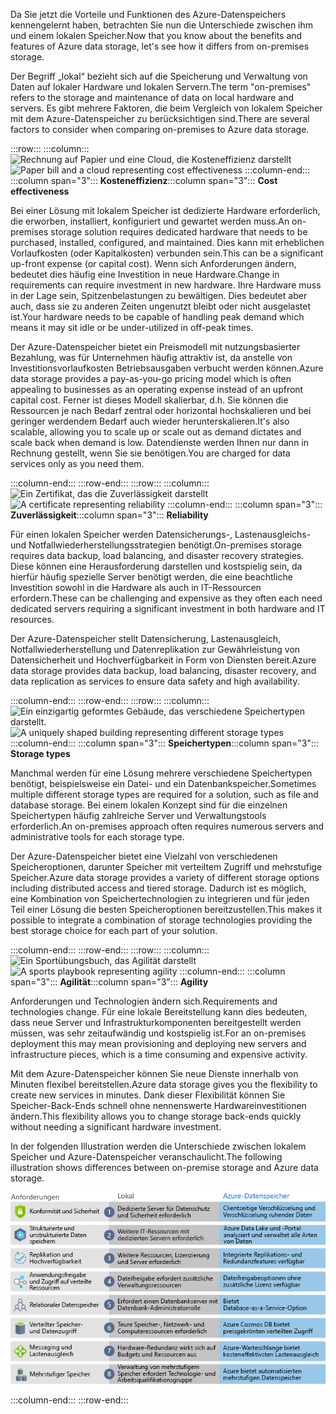 <span data-ttu-id="55574-101">Da Sie jetzt die Vorteile und Funktionen des Azure-Datenspeichers kennengelernt haben, betrachten Sie nun die Unterschiede zwischen ihm und einem lokalen Speicher.</span><span class="sxs-lookup"><span data-stu-id="55574-101">Now that you know about the benefits and features of Azure data storage, let's see how it differs from on-premises storage.</span></span>

<span data-ttu-id="55574-102">Der Begriff „lokal“ bezieht sich auf die Speicherung und Verwaltung von Daten auf lokaler Hardware und lokalen Servern.</span><span class="sxs-lookup"><span data-stu-id="55574-102">The term "on-premises" refers to the storage and maintenance of data on local hardware and servers.</span></span> <span data-ttu-id="55574-103">Es gibt mehrere Faktoren, die beim Vergleich von lokalem Speicher mit dem Azure-Datenspeicher zu berücksichtigen sind.</span><span class="sxs-lookup"><span data-stu-id="55574-103">There are several factors to consider when comparing on-premises to Azure data storage.</span></span>

:::row:::
  :::column:::
    <span data-ttu-id="55574-104">![Rechnung auf Papier und eine Cloud, die Kosteneffizienz darstellt](../media/4-cost-effectiveness.png)</span><span class="sxs-lookup"><span data-stu-id="55574-104">![Paper bill and a cloud representing cost effectiveness](../media/4-cost-effectiveness.png)</span></span>
  :::column-end:::
    <span data-ttu-id="55574-105">:::column span="3"::: **Kosteneffizienz**</span><span class="sxs-lookup"><span data-stu-id="55574-105">:::column span="3"::: **Cost effectiveness**</span></span>

<span data-ttu-id="55574-106">Bei einer Lösung mit lokalem Speicher ist dedizierte Hardware erforderlich, die erworben, installiert, konfiguriert und gewartet werden muss.</span><span class="sxs-lookup"><span data-stu-id="55574-106">An on-premises storage solution requires dedicated hardware that needs to be purchased, installed, configured, and maintained.</span></span> <span data-ttu-id="55574-107">Dies kann mit erheblichen Vorlaufkosten (oder Kapitalkosten) verbunden sein.</span><span class="sxs-lookup"><span data-stu-id="55574-107">This can be a significant up-front expense (or capital cost).</span></span> <span data-ttu-id="55574-108">Wenn sich Anforderungen ändern, bedeutet dies häufig eine Investition in neue Hardware.</span><span class="sxs-lookup"><span data-stu-id="55574-108">Change in requirements can require investment in new hardware.</span></span> <span data-ttu-id="55574-109">Ihre Hardware muss in der Lage sein, Spitzenbelastungen zu bewältigen. Dies bedeutet aber auch, dass sie zu anderen Zeiten ungenutzt bleibt oder nicht ausgelastet ist.</span><span class="sxs-lookup"><span data-stu-id="55574-109">Your hardware needs to be capable of handling peak demand which means it may sit idle or be under-utilized in off-peak times.</span></span>

<span data-ttu-id="55574-110">Der Azure-Datenspeicher bietet ein Preismodell mit nutzungsbasierter Bezahlung, was für Unternehmen häufig attraktiv ist, da anstelle von Investitionsvorlaufkosten Betriebsausgaben verbucht werden können.</span><span class="sxs-lookup"><span data-stu-id="55574-110">Azure data storage provides a pay-as-you-go pricing model which is often appealing to businesses as an operating expense instead of an upfront capital cost.</span></span> <span data-ttu-id="55574-111">Ferner ist dieses Modell skalierbar, d.h. Sie können die Ressourcen je nach Bedarf zentral oder horizontal hochskalieren und bei geringer werdendem Bedarf auch wieder herunterskalieren.</span><span class="sxs-lookup"><span data-stu-id="55574-111">It's also scalable, allowing you to scale up or scale out as demand dictates and scale back when demand is low.</span></span> <span data-ttu-id="55574-112">Datendienste werden Ihnen nur dann in Rechnung gestellt, wenn Sie sie benötigen.</span><span class="sxs-lookup"><span data-stu-id="55574-112">You are charged for data services only as you need them.</span></span>

:::column-end:::
:::row-end:::
:::row:::
  :::column:::
    <span data-ttu-id="55574-113">![Ein Zertifikat, das die Zuverlässigkeit darstellt](../media/4-reliability.png)</span><span class="sxs-lookup"><span data-stu-id="55574-113">![A certificate representing reliability](../media/4-reliability.png)</span></span>
  :::column-end:::
    <span data-ttu-id="55574-114">:::column span="3"::: **Zuverlässigkeit**</span><span class="sxs-lookup"><span data-stu-id="55574-114">:::column span="3"::: **Reliability**</span></span>

<span data-ttu-id="55574-115">Für einen lokalen Speicher werden Datensicherungs-, Lastenausgleichs- und Notfallwiederherstellungsstrategien benötigt.</span><span class="sxs-lookup"><span data-stu-id="55574-115">On-premises storage requires data backup, load balancing, and disaster recovery strategies.</span></span> <span data-ttu-id="55574-116">Diese können eine Herausforderung darstellen und kostspielig sein, da hierfür häufig spezielle Server benötigt werden, die eine beachtliche Investition sowohl in die Hardware als auch in IT-Ressourcen erfordern.</span><span class="sxs-lookup"><span data-stu-id="55574-116">These can be challenging and expensive as they often each need dedicated servers requiring a significant investment in both hardware and IT resources.</span></span>

<span data-ttu-id="55574-117">Der Azure-Datenspeicher stellt Datensicherung, Lastenausgleich, Notfallwiederherstellung und Datenreplikation zur Gewährleistung von Datensicherheit und Hochverfügbarkeit in Form von Diensten bereit.</span><span class="sxs-lookup"><span data-stu-id="55574-117">Azure data storage provides data backup, load balancing, disaster recovery, and data replication as services to ensure data safety and high availability.</span></span>

:::column-end:::
:::row-end:::
:::row:::
  :::column:::
    <span data-ttu-id="55574-118">![Ein einzigartig geformtes Gebäude, das verschiedene Speichertypen darstellt.](../media/4-storage-types.png)</span><span class="sxs-lookup"><span data-stu-id="55574-118">![A uniquely shaped building representing different storage types](../media/4-storage-types.png)</span></span>
  :::column-end:::
    <span data-ttu-id="55574-119">:::column span="3"::: **Speichertypen**</span><span class="sxs-lookup"><span data-stu-id="55574-119">:::column span="3"::: **Storage types**</span></span>

<span data-ttu-id="55574-120">Manchmal werden für eine Lösung mehrere verschiedene Speichertypen benötigt, beispielsweise ein Datei- und ein Datenbankspeicher.</span><span class="sxs-lookup"><span data-stu-id="55574-120">Sometimes multiple different storage types are required for a solution, such as file and database storage.</span></span> <span data-ttu-id="55574-121">Bei einem lokalen Konzept sind für die einzelnen Speichertypen häufig zahlreiche Server und Verwaltungstools erforderlich.</span><span class="sxs-lookup"><span data-stu-id="55574-121">An on-premises approach often requires numerous servers and administrative tools for each storage type.</span></span>

<span data-ttu-id="55574-122">Der Azure-Datenspeicher bietet eine Vielzahl von verschiedenen Speicheroptionen, darunter Speicher mit verteiltem Zugriff und mehrstufige Speicher.</span><span class="sxs-lookup"><span data-stu-id="55574-122">Azure data storage provides a variety of different storage options including distributed access and tiered storage.</span></span> <span data-ttu-id="55574-123">Dadurch ist es möglich, eine Kombination von Speichertechnologien zu integrieren und für jeden Teil einer Lösung die besten Speicheroptionen bereitzustellen.</span><span class="sxs-lookup"><span data-stu-id="55574-123">This makes it possible to integrate a combination of storage technologies providing the best storage choice for each part of your solution.</span></span>

:::column-end:::
:::row-end:::
:::row:::
  :::column:::
    <span data-ttu-id="55574-124">![Ein Sportübungsbuch, das Agilität darstellt](../media/4-agility.png)</span><span class="sxs-lookup"><span data-stu-id="55574-124">![A sports playbook representing agility](../media/4-agility.png)</span></span>
  :::column-end:::
    <span data-ttu-id="55574-125">:::column span="3"::: **Agilität**</span><span class="sxs-lookup"><span data-stu-id="55574-125">:::column span="3"::: **Agility**</span></span>

<span data-ttu-id="55574-126">Anforderungen und Technologien ändern sich.</span><span class="sxs-lookup"><span data-stu-id="55574-126">Requirements and technologies change.</span></span> <span data-ttu-id="55574-127">Für eine lokale Bereitstellung kann dies bedeuten, dass neue Server und Infrastrukturkomponenten bereitgestellt werden müssen, was sehr zeitaufwändig und kostspielig ist.</span><span class="sxs-lookup"><span data-stu-id="55574-127">For an on-premises deployment this may mean provisioning and deploying new servers and infrastructure pieces, which is a time consuming and expensive activity.</span></span>

<span data-ttu-id="55574-128">Mit dem Azure-Datenspeicher können Sie neue Dienste innerhalb von Minuten flexibel bereitstellen.</span><span class="sxs-lookup"><span data-stu-id="55574-128">Azure data storage gives you the flexibility to create new services in minutes.</span></span> <span data-ttu-id="55574-129">Dank dieser Flexibilität können Sie Speicher-Back-Ends schnell ohne nennenswerte Hardwareinvestitionen ändern.</span><span class="sxs-lookup"><span data-stu-id="55574-129">This flexibility allows you to change storage back-ends quickly without needing a significant hardware investment.</span></span>

<span data-ttu-id="55574-130">In der folgenden Illustration werden die Unterschiede zwischen lokalem Speicher und Azure-Datenspeicher veranschaulicht.</span><span class="sxs-lookup"><span data-stu-id="55574-130">The following illustration shows differences between on-premise storage and Azure data storage.</span></span>

![Illustration mit Vergleich von lokalem Speicher und Azure-Datenspeicher für mehrere häufig vertretene Geschäftsanforderungen.](../media/4-Comparison.png)

  :::column-end:::
:::row-end:::
